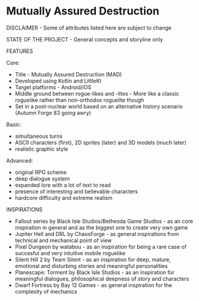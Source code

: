 # Mutually Assured Destruction
DISCLAIMER - Some of attributes listed here are subject to change

STATE OF THE PROJECT - General concepts and storyline only

FEATURES

Core:

- Title - Mutually Assured Destruction (MAD)
- Developed using Kotlin and LittleKt
- Target platforms - Android/iOS
- Middle ground between rogue-likes and -lites - More like a classic roguelike rather than non-orthodox roguelite though
- Set in a post-nuclear world based on an alternative history scenario (Autumn Forge 83 going awry)

Basic:

- simultaneous turns
- ASCII characters (first), 2D sprites (later) and 3D models (much later)
- realistic graphic style

Advanced:

- original RPG scheme
- deep dialogue system
- expanded lore with a lot of text to read
- presence of interesting and believable characters
- hardcore difficulty and extreme realism

INSPIRATIONS

- Fallout series by Black Isle Studios/Bethesda Game Studios - as an core inspiration in general and as the biggest one to create very own game
- Jupiter Hell and DRL by ChaosForge - as general inspirations from technical and mechanical point of view
- Pixel Dungeon by watabou - as an inspiration for being a rare case of succesful and very intuitive mobile roguelike
- Silent Hill 2 by Team Silent - as an inspiration for deep, mature, emotional and disturbing stories and meaningful personalities
- Planescape: Torment by Black Isle Studios - as an inspiration for meaningful dialogues, philosophical deepness of story and characters
- Dwarf Fortress by Bay 12 Games - as general inspiration for the complexity of mechanics
